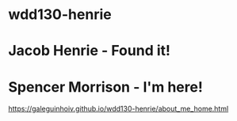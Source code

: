 # wdd130-henrie

# Jacob Henrie - Found it!

# Spencer Morrison - I'm here!

https://galeguinhoiv.github.io/wdd130-henrie/about_me_home.html